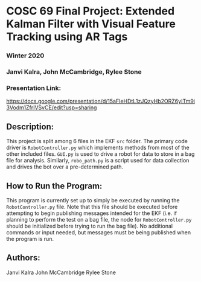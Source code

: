# COSC 69 Final Project: Extended Kalman Filter with Visual Feature Tracking using AR Tags
### Winter 2020
###  Janvi Kalra, John McCambridge, Rylee Stone

### Presentation Link: 
https://docs.google.com/presentation/d/15aFIeHDtL1zJQzyHb2ORZ6yITm9i3Vodm1ZfrIVSvCE/edit?usp=sharing

## Description:
This project is split among 6 files in the EKF `src` folder. The primary code driver is `RobotController.py` which implements methods from most of the other included files. `GUI.py` is used to drive a robot for data to store in a bag file for analysis. Similarly, `robo_path.py`   is a script used for data collection and drives the bot over a pre-determined path. 

## How to Run the Program:
This program is currently set up to simply be executed by running the `RobotController.py` file. Note that this file should be executed before attempting to begin publishing messages intended for the EKF (i.e. if planning to perform the test on a bag file, the node for `RobotController.py` should be initialized before trying to run the bag file). No additional commands or input needed, but messages must be being published when the program is run. 

## Authors:
Janvi Kalra
John McCambridge
Rylee Stone
